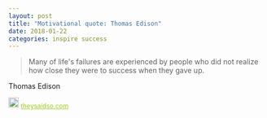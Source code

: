 ```yaml
---
layout: post
title: "Motivational quote: Thomas Edison"
date: 2018-01-22
categories: inspire success
---
```

> Many of life's failures are experienced by people who did not realize how close they were to success when they gave up.

Thomas Edison

<span style="z-index:50;font-size:0.9em;"><img src="https://theysaidso.com/branding/theysaidso.png" height="20" width="20" alt="theysaidso.com"/><a href="https://theysaidso.com" title="Powered by quotes from theysaidso.com" style="color: #9fcc25; margin-left: 4px; vertical-align: middle;">theysaidso.com</a></span>

